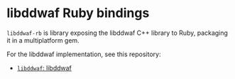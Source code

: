 # libddwaf Ruby bindings

``libddwaf-rb`` is library exposing the libddwaf C++ library to Ruby, packaging it in a multiplatform gem.

For the libddwaf implementation, see this repository:
 - [``libddwaf``: libddwaf](https://github.com/DataDog/libddwaf.git)
